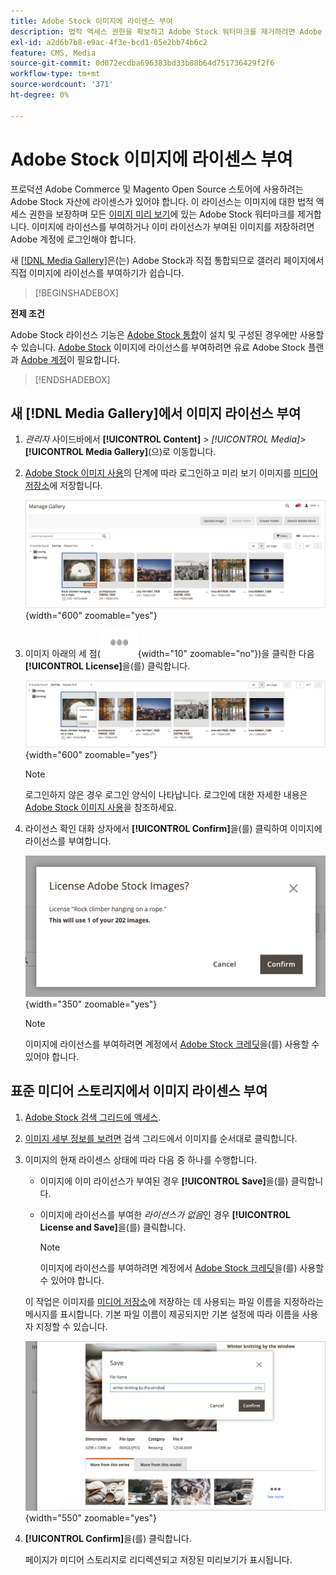 ```yaml
---
title: Adobe Stock 이미지에 라이센스 부여
description: 법적 액세스 권한을 확보하고 Adobe Stock 워터마크를 제거하려면 Adobe Stock 이미지에 라이선스를 부여하십시오.
exl-id: a2d6b7b8-e9ac-4f3e-bcd1-05e2bb74b6c2
feature: CMS, Media
source-git-commit: 0d072ecdba696383bd33b88b64d751736429f2f6
workflow-type: tm+mt
source-wordcount: '371'
ht-degree: 0%

---
```


# Adobe Stock 이미지에 라이센스 부여

프로덕션 Adobe Commerce 및 Magento Open Source 스토어에 사용하려는 Adobe Stock 자산에 라이센스가 있어야 합니다. 이 라이선스는 이미지에 대한 법적 액세스 권한을 보장하며 모든 [이미지 미리 보기](./adobe-stock-save-preview.md)에 있는 Adobe Stock 워터마크를 제거합니다. 이미지에 라이선스를 부여하거나 이미 라이선스가 부여된 이미지를 저장하려면 Adobe 계정에 로그인해야 합니다.

새 [[!DNL Media Gallery]](media-gallery.md)은(는) Adobe Stock과 직접 통합되므로 갤러리 페이지에서 직접 이미지에 라이선스를 부여하기가 쉽습니다.

>[!BEGINSHADEBOX]

**전제 조건**

Adobe Stock 라이선스 기능은 [Adobe Stock 통합](./adobe-stock.md)이 설치 및 구성된 경우에만 사용할 수 있습니다. [Adobe Stock][adobe-stock] 이미지에 라이선스를 부여하려면 유료 Adobe Stock 플랜과 [Adobe 계정][adobe-signin]이 필요합니다.

>[!ENDSHADEBOX]

## 새 [!DNL Media Gallery]에서 이미지 라이선스 부여

1. _관리자_ 사이드바에서 **[!UICONTROL Content]** > _[!UICONTROL Media]_>**[!UICONTROL Media Gallery]**(으)로 이동합니다.

1. [Adobe Stock 이미지 사용](./adobe-stock-manage.md)의 단계에 따라 로그인하고 미리 보기 이미지를 [미디어 저장소](./media-storage.md)에 저장합니다.

   ![저장된 미리 보기 이미지](./assets/adobe-stock-gallery-unlicensed.png){width="600" zoomable="yes"}

1. 이미지 아래의 세 점(![자산 메뉴 아이콘](./assets/media-gallery-asset-menu-icon.png){width="10" zoomable="no"})을 클릭한 다음 **[!UICONTROL License]**&#x200B;을(를) 클릭합니다.

   ![Adobe Stock 이미지 작업](./assets/adobe-stock-gallery-image-actions.png){width="600" zoomable="yes"}

   >[!NOTE]
   >
   >로그인하지 않은 경우 로그인 양식이 나타납니다. 로그인에 대한 자세한 내용은 [Adobe Stock 이미지 사용](./adobe-stock-manage.md)을 참조하세요.

1. 라이선스 확인 대화 상자에서 **[!UICONTROL Confirm]**&#x200B;을(를) 클릭하여 이미지에 라이선스를 부여합니다.

   ![라이선스 확인](./assets/adobe-stock-gallery-license-confirm.png){width="350" zoomable="yes"}

   >[!NOTE]
   >
   >이미지에 라이선스를 부여하려면 계정에서 [Adobe Stock 크레딧][stock-credits]을(를) 사용할 수 있어야 합니다.

## 표준 미디어 스토리지에서 이미지 라이센스 부여

1. [Adobe Stock 검색 그리드에 액세스][access-search].

1. [이미지 세부 정보를 보려면][view-details] 검색 그리드에서 이미지를 순서대로 클릭합니다.

1. 이미지의 현재 라이센스 상태에 따라 다음 중 하나를 수행합니다.

   - 이미지에 이미 라이선스가 부여된 경우 **[!UICONTROL Save]**&#x200B;을(를) 클릭합니다.

   - 이미지에 라이선스를 부여한 _라이선스가 없음_&#x200B;인 경우 **[!UICONTROL License and Save]**&#x200B;을(를) 클릭합니다.

     >[!NOTE]
     >
     >이미지에 라이선스를 부여하려면 계정에서 [Adobe Stock 크레딧][stock-credits]을(를) 사용할 수 있어야 합니다.

   이 작업은 이미지를 [미디어 저장소](./media-storage.md)에 저장하는 데 사용되는 파일 이름을 지정하라는 메시지를 표시합니다. 기본 파일 이름이 제공되지만 기본 설정에 따라 이름을 사용자 지정할 수 있습니다.

   ![Adobe Stock 라이선스 이미지 저장](./assets/adobe-stock-save-licensed.png){width="550" zoomable="yes"}

1. **[!UICONTROL Confirm]**&#x200B;을(를) 클릭합니다.

   페이지가 미디어 스토리지로 리디렉션되고 저장된 미리보기가 표시됩니다.

[access-search]: adobe-stock-manage.md#access-the-adobe-stock-search-grid
[view-details]: adobe-stock-manage.md#view-image-details
[stock-credits]: https://helpx.adobe.com/stock/help/credit-packs.html
[adobe-stock]: https://stock.adobe.com
[adobe-signin]: https://helpx.adobe.com/manage-account/using/access-adobe-id-account.html
